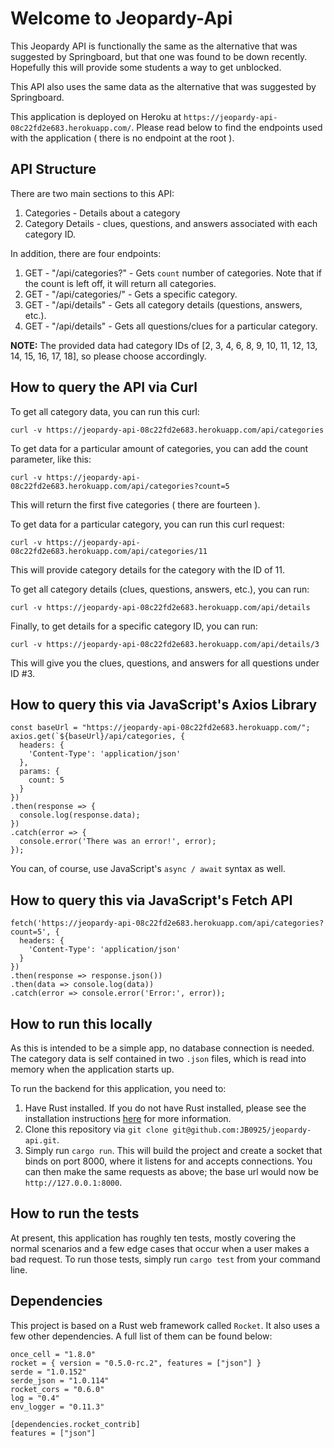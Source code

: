 # Welcome to Jeopardy-Api
This Jeopardy API is functionally the same as the alternative that was suggested by Springboard, 
but that one was found to be down recently. Hopefully this will provide some students a way to get
unblocked.

This API also uses the same data as the alternative that was suggested by Springboard.

This application is deployed on Heroku at `https://jeopardy-api-08c22fd2e683.herokuapp.com/`. Please read below to find the endpoints used with the application ( there is no endpoint at the root ).

## API Structure
There are two main sections to this API:
1. Categories - Details about a category
2. Category Details - clues, questions, and answers associated with each category ID.

In addition, there are four endpoints:
1. GET - "/api/categories?<count>" - Gets `count` number of categories. Note that if the count is left off, it will return all categories.
2. GET - "/api/categories/<id>" - Gets a specific category.
3. GET - "/api/details" - Gets all category details (questions, answers, etc.).
4. GET - "/api/details" - Gets all questions/clues for a particular category.

**NOTE:** The provided data had category IDs of [2, 3, 4, 6, 8, 9, 10, 11, 12, 13, 14, 15, 16, 17, 18], so please choose accordingly.

## How to query the API via Curl
To get all category data, you can run this curl:
```
curl -v https://jeopardy-api-08c22fd2e683.herokuapp.com/api/categories
```

To get data for a particular amount of categories, you can add the count parameter, like this:
```
curl -v https://jeopardy-api-08c22fd2e683.herokuapp.com/api/categories?count=5
```
This will return the first five categories ( there are fourteen ).

To get data for a particular category, you can run this curl request:
```
curl -v https://jeopardy-api-08c22fd2e683.herokuapp.com/api/categories/11
```
This will provide category details for the category with the ID of 11.

To get all category details (clues, questions, answers, etc.), you can run:
```
curl -v https://jeopardy-api-08c22fd2e683.herokuapp.com/api/details
```

Finally, to get details for a specific category ID, you can run:
```
curl -v https://jeopardy-api-08c22fd2e683.herokuapp.com/api/details/3
```
This will give you the clues, questions, and answers for all questions under ID #3.


## How to query this via JavaScript's Axios Library
```
const baseUrl = "https://jeopardy-api-08c22fd2e683.herokuapp.com/";
axios.get(`${baseUrl}/api/categories, {
  headers: {
    'Content-Type': 'application/json'
  },
  params: {
    count: 5
  }
})
.then(response => {
  console.log(response.data);
})
.catch(error => {
  console.error('There was an error!', error);
});
```

You can, of course, use JavaScript's `async / await` syntax as well.

## How to query this via JavaScript's Fetch API
```
fetch('https://jeopardy-api-08c22fd2e683.herokuapp.com/api/categories?count=5', {
  headers: {
    'Content-Type': 'application/json'
  }
})
.then(response => response.json())
.then(data => console.log(data))
.catch(error => console.error('Error:', error));
```

## How to run this locally
As this is intended to be a simple app, no database connection is needed. The category data is self contained in two `.json` files, which is read into memory when the application starts up.

To run the backend for this application, you need to:
1. Have Rust installed. If you do not have Rust installed, please see the installation instructions [here](https://www.rust-lang.org/tools/install) for more information.
2. Clone this repository via `git clone git@github.com:JB0925/jeopardy-api.git`.
3. Simply run `cargo run`. This will build the project and create a socket that binds on port 8000, where it listens for and accepts connections. You can then make the same requests as above; the base url would now be `http://127.0.0.1:8000`.

## How to run the tests
At present, this application has roughly ten tests, mostly covering the normal scenarios and a few edge cases that occur when a user makes a bad request. To run those tests, simply run `cargo test` from your command line.

## Dependencies
This project is based on a Rust web framework called `Rocket`. It also uses a few other dependencies. A full list of them can be found below:
```
once_cell = "1.8.0"
rocket = { version = "0.5.0-rc.2", features = ["json"] }
serde = "1.0.152"
serde_json = "1.0.114"
rocket_cors = "0.6.0"
log = "0.4"
env_logger = "0.11.3"

[dependencies.rocket_contrib]
features = ["json"]
```
